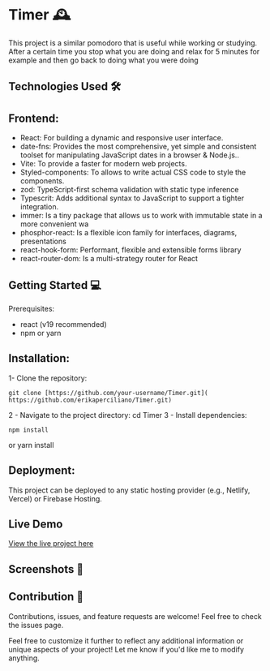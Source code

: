 # Timer 🕰

This project is a similar pomodoro that is useful while working or studying. After a certain time you stop what you are doing and relax for 5 minutes for example and then go back to doing what you were doing

## Technologies Used 🛠️

## Frontend:
- React: For building a dynamic and responsive user interface.
- date-fns: Provides the most comprehensive, yet simple and consistent toolset for manipulating JavaScript dates in a browser & Node.js..
- Vite: To provide a faster for modern web projects.
- Styled-components: To allows  to write actual CSS code to style the components.
- zod: TypeScript-first schema validation with static type inference
- Typescrit: Adds additional syntax to JavaScript to support a tighter integration.
- immer: Is a tiny package that allows us to work with immutable state in a more convenient wa
- phosphor-react: Is a flexible icon family for interfaces, diagrams, presentations
- react-hook-form: Performant, flexible and extensible forms library 
- react-router-dom: Is a multi-strategy router for React


## Getting Started 💻
Prerequisites:
 - react (v19 recommended)
 - npm or yarn

## Installation:
1- Clone the repository:

    git clone [https://github.com/your-username/Timer.git]( https://github.com/erikaperciliano/Timer.git) 
   
    
2 - Navigate to the project directory:
    cd Timer
3 - Install dependencies:

    npm install
or
    yarn install


## Deployment:
This project can be deployed to any static hosting provider (e.g., Netlify, Vercel) or Firebase Hosting.

## Live Demo

[View the live project here](https://euphonious-chebakia-dad851.netlify.app/)


## Screenshots 📸



## Contribution 🤝
Contributions, issues, and feature requests are welcome!
Feel free to check the issues page.

Feel free to customize it further to reflect any additional information or unique aspects of your project! Let me know if you'd like me to modify anything.
